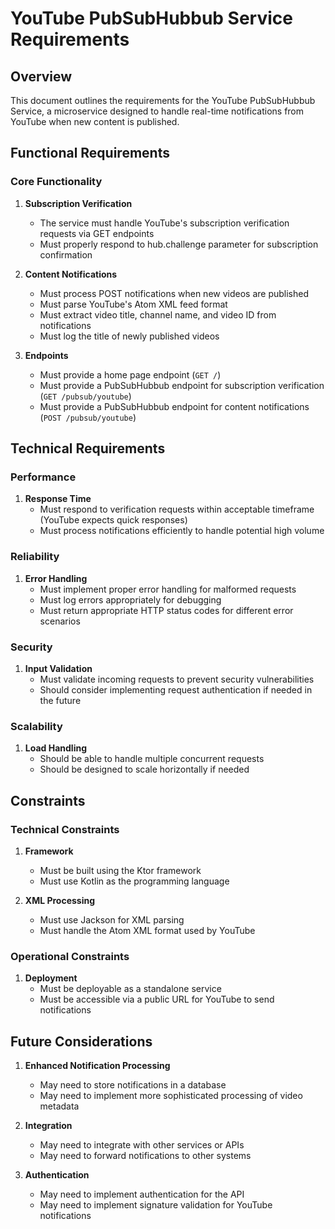 # YouTube PubSubHubbub Service Requirements

## Overview
This document outlines the requirements for the YouTube PubSubHubbub Service, a microservice designed to handle real-time notifications from YouTube when new content is published.

## Functional Requirements

### Core Functionality
1. **Subscription Verification**
   - The service must handle YouTube's subscription verification requests via GET endpoints
   - Must properly respond to hub.challenge parameter for subscription confirmation

2. **Content Notifications**
   - Must process POST notifications when new videos are published
   - Must parse YouTube's Atom XML feed format
   - Must extract video title, channel name, and video ID from notifications
   - Must log the title of newly published videos

3. **Endpoints**
   - Must provide a home page endpoint (`GET /`)
   - Must provide a PubSubHubbub endpoint for subscription verification (`GET /pubsub/youtube`)
   - Must provide a PubSubHubbub endpoint for content notifications (`POST /pubsub/youtube`)

## Technical Requirements

### Performance
1. **Response Time**
   - Must respond to verification requests within acceptable timeframe (YouTube expects quick responses)
   - Must process notifications efficiently to handle potential high volume

### Reliability
1. **Error Handling**
   - Must implement proper error handling for malformed requests
   - Must log errors appropriately for debugging
   - Must return appropriate HTTP status codes for different error scenarios

### Security
1. **Input Validation**
   - Must validate incoming requests to prevent security vulnerabilities
   - Should consider implementing request authentication if needed in the future

### Scalability
1. **Load Handling**
   - Should be able to handle multiple concurrent requests
   - Should be designed to scale horizontally if needed

## Constraints

### Technical Constraints
1. **Framework**
   - Must be built using the Ktor framework
   - Must use Kotlin as the programming language

2. **XML Processing**
   - Must use Jackson for XML parsing
   - Must handle the Atom XML format used by YouTube

### Operational Constraints
1. **Deployment**
   - Must be deployable as a standalone service
   - Must be accessible via a public URL for YouTube to send notifications

## Future Considerations
1. **Enhanced Notification Processing**
   - May need to store notifications in a database
   - May need to implement more sophisticated processing of video metadata

2. **Integration**
   - May need to integrate with other services or APIs
   - May need to forward notifications to other systems

3. **Authentication**
   - May need to implement authentication for the API
   - May need to implement signature validation for YouTube notifications
